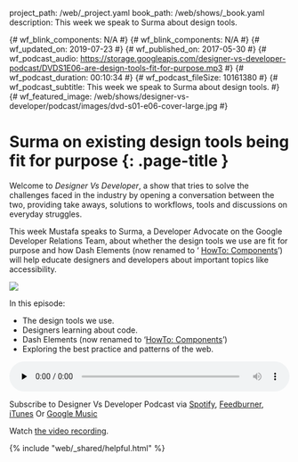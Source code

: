 project_path: /web/_project.yaml
book_path: /web/shows/_book.yaml
description: This week we speak to Surma about design tools.

{# wf_blink_components: N/A #}
{# wf_blink_components: N/A #}
{# wf_updated_on: 2019-07-23 #}
{# wf_published_on: 2017-05-30 #}
{# wf_podcast_audio: https://storage.googleapis.com/designer-vs-developer-podcast/DVDS1E06-are-design-tools-fit-for-purpose.mp3 #}
{# wf_podcast_duration: 00:10:34 #}
{# wf_podcast_fileSize: 10161380 #}
{# wf_podcast_subtitle: This week we speak to Surma about design tools. #}
{# wf_featured_image: /web/shows/designer-vs-developer/podcast/images/dvd-s01-e06-cover-large.jpg #}

# Surma on existing design tools being fit for purpose {: .page-title }

Welcome to _Designer Vs Developer_, a show that tries to solve the challenges
faced in the industry by opening a conversation between the two, providing
take aways, solutions to workflows, tools and discussions on everyday struggles.

This week Mustafa speaks to Surma, a Developer Advocate on the Google
Developer Relations Team, about whether the design tools we use are fit for
purpose and how Dash Elements (now renamed to ‘
<a href="https://github.com/GoogleChrome/howto-components">
HowTo: Components</a>’) will help educate designers and developers about
important topics like accessibility.

<img
src="/web/shows/designer-vs-developer/podcast/images/dvd-s01-e06-cover.jpg" class="attempt-right">

In this episode:

* The design tools we use.
* Designers learning about code.
* Dash Elements (now renamed to ‘<a
href="https://github.com/GoogleChrome/howto-components">HowTo: Components</a>’)
* Exploring the best practice and patterns of the web.

<audio style="width: 100%"
src="https://storage.googleapis.com/designer-vs-developer-podcast/DVDS1E06-are-design-tools-fit-for-purpose.mp3" controls preload="none">

Subscribe to Designer Vs Developer Podcast via
<a href="http://bit.ly/MustafaOnSpotify">Spotify</a>,
<a href="https://goo.gl/USHXv8">Feedburner</a>,
<a href="https://goo.gl/1E9U0G">iTunes</a> Or
<a href="https://goo.gl/qCBlST">
Google Music</a>

Watch <a href="https://www.youtube.com/playlist?list=PLNYkxOF6rcIC60856GnLEV5GQXMxc9ByJ">
the video recording</a>.

{% include "web/_shared/helpful.html" %}